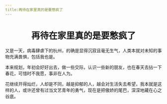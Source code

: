 ```yaml
---
title:再待在家里真的是要憋疯了
---
```

# <center>再待在家里真的是要憋疯了</center>

又是一天，病毒肆虐下的杭州，的确是显得沉寂且毫无生气，人类本就对未知的事物充满畏惧，包括我也是。

本来规划，年初会好好出去，做一些交际，认识一些新的朋友，也在春天去拈一下春花，可惜时不我愿，事非在人为。

花继续开得灿烂，人却是不同，越是抑郁的人，越会对生活失去希望，我本就是这样的人，或许还曾有过当文艺青年的勇气，现在是把傲娇的尾巴，深深地藏在心之谷底。